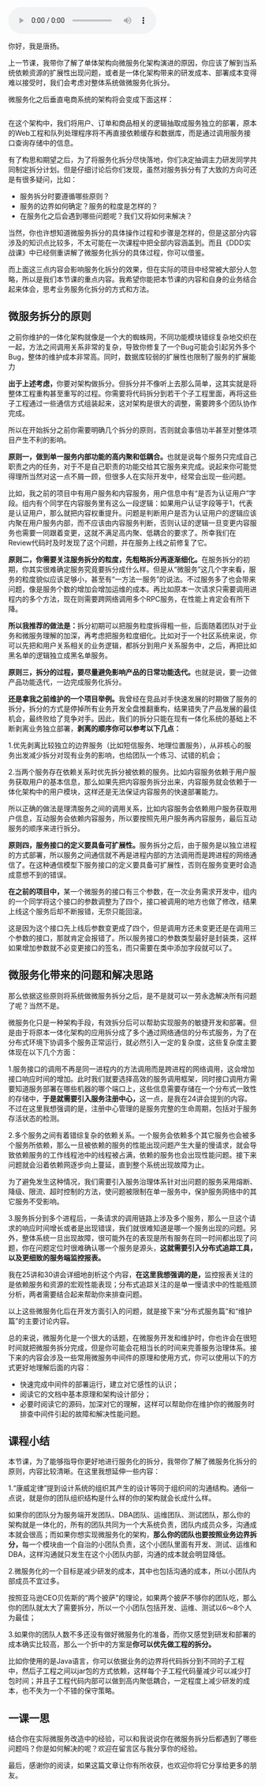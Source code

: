 <audio title="22 _ 微服务架构：微服务化后系统架构要如何改造？" src="https://static001.geekbang.org/resource/audio/0a/90/0aac3a0e033290051ebf5d42a9ba7d90.mp3" controls="controls"></audio> 
<p>你好，我是唐扬。</p><p>上一节课，我带你了解了单体架构向微服务化架构演进的原因，你应该了解到当系统依赖资源的扩展性出现问题，或者是一体化架构带来的研发成本、部署成本变得难以接受时，我们会考虑对整体系统做微服务化拆分。</p><p>微服务化之后垂直电商系统的架构将会变成下面这样：</p><p><img src="https://static001.geekbang.org/resource/image/1d/e9/1d5f1212017c6c22818e413ab74f88e9.jpg" alt=""></p><p>在这个架构中，我们将用户、订单和商品相关的逻辑抽取成服务独立的部署，原本的Web工程和队列处理程序将不再直接依赖缓存和数据库，而是通过调用服务接口查询存储中的信息。</p><p>有了构思和期望之后，为了将服务化拆分尽快落地，你们决定抽调主力研发同学共同制定拆分计划。但是仔细讨论后你们发现，虽然对服务拆分有了大致的方向可还是有很多疑问，比如：</p><ul>
<li>服务拆分时要遵循哪些原则？</li>
<li>服务的边界如何确定？服务的粒度是怎样的？</li>
<li>在服务化之后会遇到哪些问题呢？我们又将如何来解决？</li>
</ul><p>当然，你也许想知道微服务拆分的具体操作过程和步骤是怎样的，但是这部分内容涉及的知识点比较多，不太可能在一次课程中把全部内容涵盖到。而且《DDD实战课》中已经侧重讲解了微服务化拆分的具体过程，你可以借鉴。</p><p>而上面这三点内容会影响服务化拆分的效果，但在实际的项目中经常被大部分人忽略，所以是我们本节课的重点内容。我希望你能把本节课的内容和自身的业务结合起来体会，思考业务服务化拆分的方式和方法。</p><!-- [[[read_end]]] --><h2>微服务拆分的原则</h2><p>之前你维护的一体化架构就像是一个大的蜘蛛网，不同功能模块错综复杂地交织在一起，方法之间调用关系非常的复杂，导致你修复了一个Bug可能会引起另外多个Bug，整体的维护成本非常高。同时，数据库较弱的扩展性也限制了服务的扩展能力</p><p><strong>出于上述考虑，</strong>你要对架构做拆分。但拆分并不像听上去那么简单，这其实就是将整体工程重构甚至重写的过程。你需要将代码拆分到若干个子工程里面，再将这些子工程通过一些通信方式组装起来，这对架构是很大的调整，需要跨多个团队协作完成。</p><p>所以在开始拆分之前你需要明确几个拆分的原则，否则就会事倍功半甚至对整体项目产生不利的影响。</p><p><strong>原则一，做到单一服务内部功能的高内聚和低耦合。</strong>也就是说每个服务只完成自己职责之内的任务，对于不是自己职责的功能交给其它服务来完成。说起来你可能觉得理所当然对这一点不屑一顾，但很多人在实际开发中，经常会出现一些问题。</p><p>比如，我之前的项目中有用户服务和内容服务，用户信息中有“是否为认证用户”字段。组内有个同学在内容服务里有这么一段逻辑：如果用户认证字段等于1，代表是认证用户，那么就把内容权重提升。问题是判断用户是否为认证用户的逻辑应该内聚在用户服务内部，而不应该由内容服务判断，否则认证的逻辑一旦变更内容服务也需要一同跟着变更，这就不满足高内聚、低耦合的要求了。所幸我们在Review代码时及时发现了这个问题，并在服务上线之前修复了它。</p><p><strong>原则二，你需要关注服务拆分的粒度，先粗略拆分再逐渐细化。</strong>在服务拆分的初期，你其实很难确定服务究竟要拆分成什么样。但是从“微服务”这几个字来看，服务的粒度貌似应该足够小，甚至有“一方法一服务”的说法。不过服务多了也会带来问题，像是服务个数的增加会增加运维的成本。再比如原本一次请求只需要调用进程内的多个方法，现在则需要跨网络调用多个RPC服务，在性能上肯定会有所下降。</p><p><strong>所以我推荐的做法是：</strong>拆分初期可以把服务粒度拆得粗一些，后面随着团队对于业务和微服务理解的加深，再考虑把服务粒度细化。比如对于一个社区系统来说，你可以先把和用户关系相关的业务逻辑，都拆分到用户关系服务中，之后，再把比如黑名单的逻辑独立成黑名单服务。</p><p><strong>原则三，拆分的过程，要尽量避免影响产品的日常功能迭代。</strong>也就是说，要一边做产品功能迭代，一边完成服务化拆分。</p><p><strong>还是拿我之前维护的一个项目举例。</strong>我曾经在竞品对手快速发展的时期做了服务的拆分，拆分的方式是停掉所有业务开发全盘推翻重构，结果错失了产品发展的最佳机会，最终败给了竞争对手。因此，我们的拆分只能在现有一体化系统的基础上不断剥离业务独立部署，<strong>剥离的顺序你可以参考以下几点：</strong></p><p>1.优先剥离比较独立的边界服务（比如短信服务、地理位置服务），从非核心的服务出发减少拆分对现有业务的影响，也给团队一个练习、试错的机会；</p><p>2.当两个服务存在依赖关系时优先拆分被依赖的服务。比如内容服务依赖于用户服务获取用户的基本信息，那么如果先把内容服务拆分出来，内容服务就会依赖于一体化架构中的用户模块，这样还是无法保证内容服务的快速部署能力。</p><p>所以正确的做法是理清服务之间的调用关系，比如内容服务会依赖用户服务获取用户信息，互动服务会依赖内容服务，所以要按照先用户服务再内容服务，最后互动服务的顺序来进行拆分。</p><p><strong>原则四，服务接口的定义要具备可扩展性。</strong>服务拆分之后，由于服务是以独立进程的方式部署，所以服务之间通信就不再是进程内部的方法调用而是跨进程的网络通信了。在这种通信模型下服务接口的定义要具备可扩展性，否则在服务变更时会造成意想不到的错误。</p><p><strong>在之前的项目中，</strong>某一个微服务的接口有三个参数，在一次业务需求开发中，组内的一个同学将这个接口的参数调整为了四个，接口被调用的地方也做了修改，结果上线这个服务后却不断报错，无奈只能回滚。</p><p>这是因为这个接口先上线后参数变更成了四个，但是调用方还未变更还是在调用三个参数的接口，那就肯定会报错了。所以服务接口的参数类型最好是封装类，这样如果增加参数就不必变更接口的签名，而只需要在类中添加字段就可以了。</p><h2>微服务化带来的问题和解决思路</h2><p>那么依据这些原则将系统做微服务拆分之后，是不是就可以一劳永逸解决所有问题了呢？当然不是。</p><p>微服务化只是一种架构手段，有效拆分后可以帮助实现服务的敏捷开发和部署。但是由于将原本一体化架构的应用拆分成了多个通过网络通信的分布式服务，为了在分布式环境下协调多个服务正常运行，就必然引入一定的复杂度，这些复杂度主要体现在以下几个方面：</p><p>1.服务接口的调用不再是同一进程内的方法调用而是跨进程的网络调用，这会增加接口响应时间的增加。此时我们就要选择高效的服务调用框架，同时接口调用方需要知道服务部署在哪些机器的哪个端口上，这些信息需要存储在一个分布式一致性的存储中，<strong>于是就需要引入服务注册中心，</strong>这一点，是我在24讲会提到的内容。不过在这里我想强调的是，注册中心管理的是服务完整的生命周期，包括对于服务存活状态的检测。</p><p>2.多个服务之间有着错综复杂的依赖关系。一个服务会依赖多个其它服务也会被多个服务所依赖，那么一旦被依赖的服务的性能出现问题产生大量的慢请求，就会导致依赖服务的工作线程池中的线程被占满，依赖的服务也会出现性能问题。接下来问题就会沿着依赖网逐步向上蔓延，直到整个系统出现故障为止。</p><p>为了避免发生这种情况，我们需要引入服务治理体系针对出问题的服务采用熔断、降级、限流、超时控制的方法，使问题被限制在单一服务中，保护服务网络中的其它服务不受影响。</p><p>3.服务拆分到多个进程后，一条请求的调用链路上涉及多个服务，那么一旦这个请求的响应时间增长或者是出现错误，我们就很难知道是哪一个服务出现的问题。另外，整体系统一旦出现故障，很可能外在的表现是所有服务在同一时间都出现了问题，你在问题定位时很难确认哪一个服务是源头，<strong>这就需要引入分布式追踪工具，以及更细致的服务端监控报表。</strong></p><p>我在25讲和30讲会详细地剖析这个内容，<strong>在这里我想强调的是，</strong>监控报表关注的是依赖服务和资源的宏观性能表现；分布式追踪关注的是单一慢请求中的性能瓶颈分析，两者需要结合起来帮助你来排查问题。</p><p>以上这些微服务化后在开发方面引入的问题，就是接下来“分布式服务篇”和“维护篇”的主要讨论内容。</p><p>总的来说，微服务化是一个很大的话题，在微服务开发和维护时，你也许会在很短时间就把微服务拆分完成，但是你可能会花相当长的时间来完善服务治理体系。接下来的内容会涉及一些常用微服务中间件的原理和使用方式，你可以使用以下的方式更好地理解后面的内容：</p><ul>
<li>快速完成中间件的部署运行，建立对它感性的认识；</li>
<li>阅读它的文档中基本原理和架构设计部分；</li>
<li>必要时阅读它的源码，加深对它的理解，这样可以帮助你在维护你的微服务时排查中间件引起的故障和解决性能问题。</li>
</ul><h2>课程小结</h2><p>本节课，为了能够指导你更好地进行服务化的拆分，我带你了解了微服务化拆分的原则，内容比较清晰。在这里我想延伸一些内容：</p><p>1.“康威定律”提到设计系统的组织其产生的设计等同于组织间的沟通结构。通俗一点说，就是你的团队组织结构是什么样的你的架构就会长成什么样。</p><p>如果你的团队分为服务端开发团队、DBA团队、运维团队、测试团队，那么你的架构就是一体化的，所有的团队共同为一个大系统负责，团队内成员众多，沟通成本就会很高；而如果你想实现微服务化的架构，<strong>那么你的团队也要按照业务边界拆分，</strong>每一个模块由一个自治的小团队负责，这个小团队里面有开发、测试、运维和DBA，这样沟通就只发生在这个小团队内部，沟通的成本就会明显降低。</p><p>2.微服务化的一个目标是减少研发的成本，其中也包括沟通的成本，所以小团队内部成员不宜过多。</p><p>按照亚马逊CEO贝佐斯的“两个披萨”的理论，如果两个披萨不够你的团队吃，那么你的团队就太大了需要拆分，所以一个小团队包括开发、运维、测试以6～8个人为最佳；</p><p>3.如果你的团队人数不多还没有做好微服务化的准备，而你又感觉到研发和部署的成本确实比较高，那么一个折中的方案是<strong>你可以优先做工程的拆分。</strong></p><p>比如你使用的是Java语言，你可以依据业务的边界将代码拆分到不同的子工程中，然后子工程之间以jar包的方式依赖，这样每个子工程代码量减少可以减少打包时间；并且子工程代码内部可以做到高内聚低耦合，一定程度上减少研发的成本，也不失为一个不错的保守策略。</p><h2>一课一思</h2><p>结合你在实际微服务改造中的经验，可以和我说说你在微服务拆分后都遇到了哪些问题吗？你是如何解决的呢？欢迎在留言区与我分享你的经验。</p><p>最后，感谢你的阅读，如果这篇文章让你有所收获，也欢迎你将它分享给更多的朋友。</p>